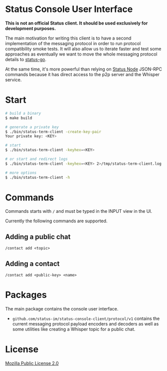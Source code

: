 Status Console User Interface
=============================

**This is not an official Status client. It should be used exclusively for development purposes.**

The main motivation for writing this client is to have a second implementation of the messaging protocol in order to run protocol compatibility smoke tests. It will also allow us to iterate faster and test some approaches as eventually we want to move the whole messaging protocol details to [status-go](https://github.com/status-im/status-go).

At the same time, it's more powerful than relying on [Status Node](https://status.im/docs/run_status_node.html) JSON-RPC commands because it has direct access to the p2p server and the Whisper service.

# Start

```bash
# build a binary
$ make build

# generate a private key
$ ./bin/status-term-client -create-key-pair
Your private key: <KEY>

# start
$ ./bin/status-term-client -keyhex=<KEY>

# or start and redirect logs
$ ./bin/status-term-client -keyhex=<KEY> 2>/tmp/status-term-client.log

# more options
$ ./bin/status-term-client -h
```

# Commands

Commands starts with `/` and must be typed in the INPUT view in the UI.

Currently the following commands are supported.

## Adding a public chat

`/contact add <topic>`

## Adding a contact

`/contact add <public-key> <name>`

# Packages

The main package contains the console user interface.

* `github.com/status-im/status-console-client/protocol/v1` contains the current messaging protocol payload encoders and decoders as well as some utilities like creating a Whisper topic for a public chat.

# License

[Mozilla Public License 2.0](https://github.com/status-im/status-go/blob/develop/LICENSE.md)
